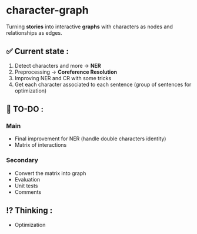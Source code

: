 # character-graph

Turning **stories** into interactive **graphs** with characters as nodes and relationships as edges.

## ✅ Current state :
1. Detect characters and more -> **NER**
2. Preprocessing -> **Coreference Resolution**
3. Improving NER and CR with some tricks
4. Get each character associated to each sentence (group of sentences for optimization)

## 🎯 TO-DO :
### Main
- Final improvement for NER (handle double characters identity)
- Matrix of interactions

### Secondary
- Convert the matrix into graph
- Evaluation
- Unit tests
- Comments

## ⁉️ Thinking :
- Optimization